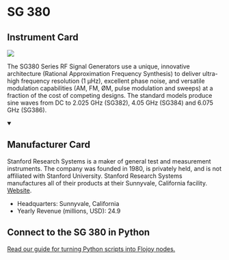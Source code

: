 
# SG 380

## Instrument Card

<img src="https://v5.airtableusercontent.com/v1/19/19/1691539200000/lJnXo8C3b7M3QB3QURA_wA/_cUYgyUE6YdCLsL0PFY2afRmAbjpRAk62jidy7GQ3JNqKOczZqgkxBWuyJdZhfCvTQ0pyWpDu7aZp9R0KM-bZTFDTlPpti6cTJByMrPP58o/dXCswdk5OoaUFoz5yFv5QMOCOojO91W6S8x4mclNo0g"/>
<p>The SG380 Series RF Signal Generators use a unique, innovative architecture (Rational Approximation Frequency Synthesis) to deliver ultra-high frequency resolution (1 µHz), excellent phase noise, and versatile modulation capabilities (AM, FM, ØM, pulse modulation and sweeps) at a fraction of the cost of competing designs. The standard models produce sine waves from DC to 2.025 GHz (SG382), 4.05 GHz (SG384) and 6.075 GHz (SG386).</p>

<details open>
<summary><h2>Manufacturer Card</h2></summary>

Stanford Research Systems is a maker of general test and measurement instruments. The company was founded in 1980, is privately held, and is not affiliated with Stanford University. Stanford Research Systems manufactures all of their products at their Sunnyvale, California facility. <a href="https://www.thinksrs.com/index.html">Website</a>.

<ul>
  <li>Headquarters: Sunnyvale, California</li>
  <li>Yearly Revenue (millions, USD): 24.9</li>
</ul>
</details>

## Connect to the SG 380 in Python

[Read our guide for turning Python scripts into Flojoy nodes.](https://docs.flojoy.ai/custom-nodes/creating-custom-node/)


